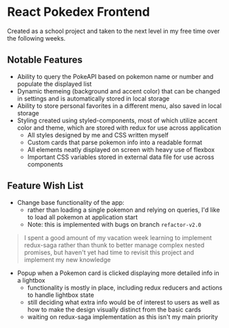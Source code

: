 # React Pokedex Frontend

Created as a school project and taken to the next level in my free time over the following weeks.

## Notable Features

- Ability to query the PokeAPI based on pokemon name or number and populate the displayed list
- Dynamic themeing (background and accent color) that can be changed in settings and is automatically stored in local storage
- Ability to store personal favorites in a different menu, also saved in local storage
- Styling created using styled-components, most of which utilize accent color and theme, which are stored with redux for use across application
  - All styles designed by me and CSS written myself
  - Custom cards that parse pokemon info into a readable format
  - All elements neatly displayed on screen with heavy use of flexbox
  - Important CSS variables stored in external data file for use across components

## Feature Wish List

- Change base functionality of the app:
  - rather than loading a single pokemon and relying on queries, I'd like to load all pokemon at application start
  - Note: this is implemented with bugs on branch `refactor-v2.0`

>  I spent a good amount of my vacation week learning to implement redux-saga rather than thunk to better manage complex nested promises, but haven't yet had time to revisit this project and implement my new knowledge

- Popup when a Pokemon card is clicked displaying more detailed info in a lightbox
  - functionality is mostly in place, including redux reducers and actions to handle lightbox state
  - still deciding what extra info would be of interest to users as well as how to make the design visually distinct from the basic cards
  - waiting on redux-saga implementation as this isn't my main priority
